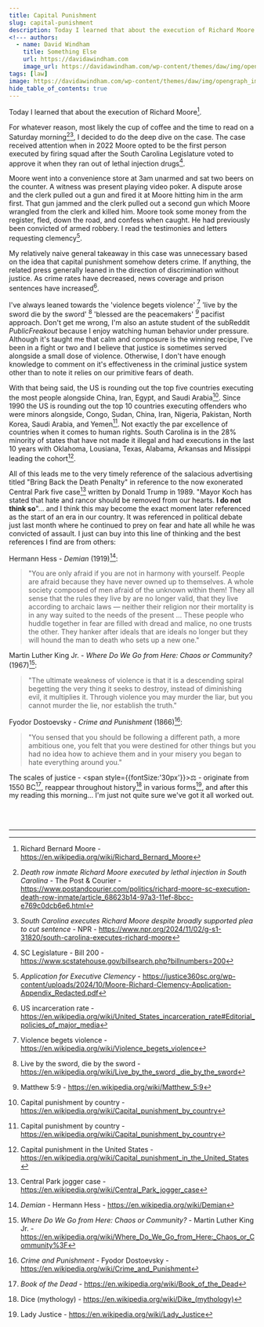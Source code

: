 ```yaml
---
title: Capital Punishment
slug: capital-punishment
description: Today I learned that about the execution of Richard Moore.
<!--- authors:
  - name: David Windham
    title: Something Else
    url: https://davidawindham.com
    image_url: https://davidawindham.com/wp-content/themes/daw/img/opengraph_image.jpg -->
tags: [law]
image: https://davidawindham.com/wp-content/themes/daw/img/opengraph_image.jpg
hide_table_of_contents: true
---
```


Today I learned that about the execution of Richard Moore[^1].

<!--truncate-->

For whatever reason, most likely the cup of coffee and the time to read on a Saturday morning[^2][^3], I decided to do the deep dive on the case. The case received attention when in 2022 Moore opted to be the first person executed by firing squad after the South Carolina Legislature voted to approve it when they ran out of lethal injection drugs[^4].

Moore went into a convenience store at 3am unarmed and sat two beers on the counter. A witness was present playing video poker. A dispute arose and the clerk pulled out a gun and fired it at Moore hitting him in the arm first. That gun jammed and the clerk pulled out a second gun which Moore wrangled from the clerk and killed him. Moore took some money from the register, fled, down the road, and confess when caught. He had previously been convicted of armed robbery. I read the testimonies and letters requesting clemency[^5]. 

My relatively naive general takeaway in this case was unnecessary based on the idea that capital punishment somehow deters crime. If anything, the related press generally leaned in the direction of discrimination without justice. As crime rates have decreased, news coverage and prison sentences have increased[^6].

I've always leaned towards the 'violence begets violence' [^7] 'live by the sword die by the sword' [^8] 'blessed are the peacemakers' [^9] pacifist approach. Don't get me wrong, I'm also an astute student of the subReddit _PublicFreakout_ because I enjoy watching human behavior under pressure.  Although it's taught me that calm and composure is the winning recipe, I've been in a fight or two and I believe that justice is sometimes served alongside a small dose of violence. Otherwise, I don't have enough knowledge to comment on it's effectiveness in the criminal justice system other than to note it relies on our primitive fears of death. 

With that being said, the US is rounding out the top five countries executing the most people alongside China, Iran, Egypt, and Saudi Arabia[^10]. Since 1990 the US is rounding out the top 10 countries executing offenders who were minors alongside, Congo, Sudan, China, Iran, Nigeria, Pakistan, North Korea, Saudi Arabia, and Yemen[^10]. Not exactly the par excellence of countries when it comes to human rights. South Carolina is in the 28% minority of states that have not made it illegal and had executions in the last 10 years with Oklahoma, Lousiana, Texas, Alabama, Arkansas and Missippi leading the cohort[^11].

All of this leads me to the very timely reference of the salacious advertising titled "Bring Back the Death Penalty" in reference to the now exonerated Central Park five case[^12] written by Donald Trump in 1989. "Mayor Koch has stated that hate and rancor should be removed from our hearts. **I do not think so**"... and I think this may become the exact moment later referenced as the start of an era in our country. It was referenced in political debate just last month where he continued to prey on fear and hate all while he was convicted of assault. I just can buy into this line of thinking and the best references I find are from others:

Hermann Hess - _Demian_ (1919)[^13]: 

>"You are only afraid if you are not in harmony with yourself. People are afraid because they have never owned up to themselves. A whole society composed of men afraid of the unknown within them! They all sense that the rules they live by are no longer valid, that they live according to archaic laws — neither their religion nor their mortality is in any way suited to the needs of the present ... These people who huddle together in fear are filled with dread and malice, no one trusts the other. They hanker after ideals that are ideals no longer but they will hound the man to death who sets up a new one."

Martin Luther King Jr. - _Where Do We Go from Here: Chaos or Community?_ (1967)[^14]:

>"The ultimate weakness of violence is that it is a descending spiral begetting the very thing it seeks to destroy, instead of diminishing evil, it multiplies it. Through violence you may murder the liar, but you cannot murder the lie, nor establish the truth."



Fyodor Dostoevsky - _Crime and Punishment_ (1866)[^15]:

>"You sensed that you should be following a different path, a more ambitious one, you felt that you were destined for other things but you had no idea how to achieve them and in your misery you began to hate everything around you."

The scales of justice - <span style={{fontSize:'30px'}}>&#x2696;</span> - originate from 1550 BC[^16], reappear throughout history[^17] in various forms[^18], and after this my reading this morning... I'm just not quite sure we've got it all worked out.


<div>&nbsp;</div>
<div>&nbsp;</div>

---

[^1]: Richard Bernard Moore - https://en.wikipedia.org/wiki/Richard_Bernard_Moore
[^2]: _Death row inmate Richard Moore executed by lethal injection in South Carolina_ - The Post & Courier -  https://www.postandcourier.com/politics/richard-moore-sc-execution-death-row-inmate/article_68623b14-97a3-11ef-8bcc-e769c0dcb6e6.html
[^3]: _South Carolina executes Richard Moore despite broadly supported plea to cut sentence_ - NPR - https://www.npr.org/2024/11/02/g-s1-31820/south-carolina-executes-richard-moore
[^4]: SC Legislature - Bill 200 - https://www.scstatehouse.gov/billsearch.php?billnumbers=200
[^5]: _Application for Executive Clemency_ - https://justice360sc.org/wp-content/uploads/2024/10/Moore-Richard-Clemency-Application-Appendix_Redacted.pdf
[^6]: US incarceration rate - https://en.wikipedia.org/wiki/United_States_incarceration_rate#Editorial_policies_of_major_media
[^7]: Violence begets violence - https://en.wikipedia.org/wiki/Violence_begets_violence
[^8]: Live by the sword, die by the sword - https://en.wikipedia.org/wiki/Live_by_the_sword,_die_by_the_sword
[^9]: Matthew 5:9 - https://en.wikipedia.org/wiki/Matthew_5:9
[^10]: Capital punishment by country - https://en.wikipedia.org/wiki/Capital_punishment_by_country
[^11]: Capital punishment in the United States - https://en.wikipedia.org/wiki/Capital_punishment_in_the_United_States
[^12]: Central Park jogger case - https://en.wikipedia.org/wiki/Central_Park_jogger_case
[^13]: _Demian_ - Hermann Hess - https://en.wikipedia.org/wiki/Demian
[^14]:  _Where Do We Go from Here: Chaos or Community?_ - Martin Luther King Jr. - https://en.wikipedia.org/wiki/Where_Do_We_Go_from_Here:_Chaos_or_Community%3F
[^15]: _Crime and Punishment_ - Fyodor Dostoevsky - https://en.wikipedia.org/wiki/Crime_and_Punishment
[^16]: _Book of the Dead_ - https://en.wikipedia.org/wiki/Book_of_the_Dead
[^17]: Dice (mythology) - https://en.wikipedia.org/wiki/Dike_(mythology)
[^18]: Lady Justice - https://en.wikipedia.org/wiki/Lady_Justice
